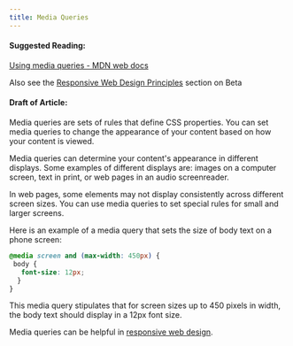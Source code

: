 ```yaml
---
title: Media Queries
---
```

#### Suggested Reading:
<!-- Please add any articles you think might be helpful to read before writing the article -->
[Using media queries - MDN web docs](https://developer.mozilla.org/en-US/docs/Web/CSS/Media_Queries/Using_media_queries)

Also see the <a href='https://github.com/freeCodeCamp/freeCodeCamp/blob/staging/seed/challenges/01-responsive-web-design/responsive-web-design.json' target='_blank' rel='nofollow'>Responsive Web Design Principles</a> section on Beta

#### Draft of Article:
<!-- Please add your working draft below in GitHub-flavored Markdown -->
Media queries are sets of rules that define CSS properties. You can set media queries to change the appearance of your content based on how your content is viewed.

Media queries can determine your content's appearance in different displays. Some examples of different displays are: images on a computer screen, text in print, or web pages in an audio screenreader.

In web pages, some elements may not display consistently across different screen sizes. You can use media queries to set special rules for small and larger screens.

Here is an example of a media query that sets the size of body text on a phone screen:

```css
@media screen and (max-width: 450px) {
 body {
   font-size: 12px;
  }
}
```

This media query stipulates that for screen sizes up to 450 pixels in width, the body text should display in a 12px font size.

Media queries can be helpful in [responsive web design](https://guide.freecodecamp.org/html/responsive-web-design).
